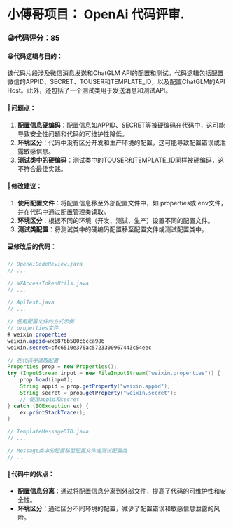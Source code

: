 # 小傅哥项目： OpenAi 代码评审.
### 😀代码评分：85
#### 😀代码逻辑与目的：
该代码片段涉及微信消息发送和ChatGLM API的配置和测试。代码逻辑包括配置微信的APPID、SECRET、TOUSER和TEMPLATE_ID，以及配置ChatGLM的API Host。此外，还包括了一个测试类用于发送消息和测试API。

#### 🤔问题点：
1. **配置信息硬编码**：配置信息如APPID、SECRET等被硬编码在代码中，这可能导致安全性问题和代码的可维护性降低。
2. **环境区分**：代码中没有区分开发和生产环境的配置，这可能导致配置错误或泄露敏感信息。
3. **测试类中的硬编码**：测试类中的TOUSER和TEMPLATE_ID同样被硬编码，这不符合最佳实践。

#### 🎯修改建议：
1. **使用配置文件**：将配置信息移至外部配置文件中，如.properties或.env文件，并在代码中通过配置管理类读取。
2. **环境区分**：根据不同的环境（开发、测试、生产）设置不同的配置文件。
3. **测试类配置**：将测试类中的硬编码配置移至配置文件或测试配置类中。

#### 💻修改后的代码：
```java
// OpenAiCodeReview.java
// ...

// WXAccessTokenUtils.java
// ...

// ApiTest.java
// ...

// 使用配置文件的方式示例
// properties文件
# weixin.properties
weixin.appid=wx6876b500c6cca986
weixin.secret=cfc6510e376ac5723300967443c54eec

// 在代码中读取配置
Properties prop = new Properties();
try (InputStream input = new FileInputStream("weixin.properties")) {
    prop.load(input);
    String appid = prop.getProperty("weixin.appid");
    String secret = prop.getProperty("weixin.secret");
    // 使用appid和secret
} catch (IOException ex) {
    ex.printStackTrace();
}

// TemplateMessageDTO.java
// ...

// Message类中的配置移至配置文件或测试配置类
// ...
```

#### 🌟代码中的优点：
- **配置信息分离**：通过将配置信息分离到外部文件，提高了代码的可维护性和安全性。
- **环境区分**：通过区分不同环境的配置，减少了配置错误和敏感信息泄露的风险。